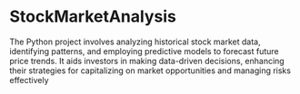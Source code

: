 # StockMarketAnalysis
The Python project involves analyzing historical stock market data, identifying patterns, and employing predictive models to forecast future price trends. It aids investors in making data-driven decisions, enhancing their strategies for capitalizing on market opportunities and managing risks effectively
